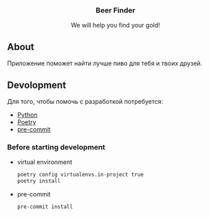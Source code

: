 
  <h3 align="center">Beer Finder</h3>

  <p align="center">
    We will help you find your gold!
  </p>


## About

Приложение поможет найти лучше пиво для тебя и твоих друзей.



## Devolopment

 Для того, чтобы помочь с разработкой потребуется:

* [Python](https://www.python.org)
* [Poetry](https://python-poetry.org)
* [pre-commit](https://pre-commit.com)

### Before starting development


* virtual environment
  ```sh
  poetry config virtualenvs.in-project true
  poetry install
  ```
* pre-commit
  ```sh
  pre-commit install
  ```
